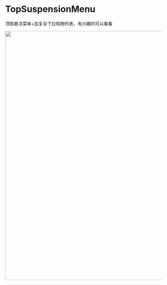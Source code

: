 # TopSuspensionMenu
顶部悬浮菜单+加复杂下拉购物列表，有兴趣的可以看看
<div>
   <img src="https://github.com/Liuruiwen/TopSuspensionMenu/blob/master/picture/device-2018-09-04-155508.gif" width=800 height=800/>
</div>
